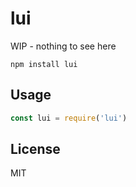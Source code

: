 # lui

WIP - nothing to see here

```
npm install lui
```

## Usage

``` js
const lui = require('lui')
```

## License

MIT
